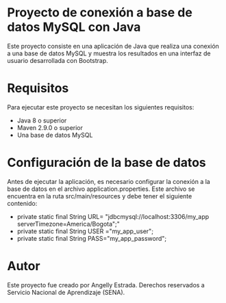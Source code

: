 # Proyecto de conexión a base de datos MySQL con Java

Este proyecto consiste en una aplicación de Java que realiza una conexión a una base de datos MySQL y muestra los resultados en una interfaz de usuario desarrollada con Bootstrap.

# Requisitos

Para ejecutar este proyecto se necesitan los siguientes requisitos:

- Java 8 o superior
- Maven 2.9.0 o superior
- Una base de datos MySQL

# Configuración de la base de datos

Antes de ejecutar la aplicación, es necesario configurar la conexión a la base de datos en el archivo application.properties. Este archivo se encuentra en la ruta src/main/resources y debe tener el siguiente contenido:

-  private static final String URL= "jdbcmysql://localhost:3306/my_app serverTimezone=America/Bogota";"
- private static final String USER ="my_app_user";
- private static final String PASS="my_app_password";

# Autor

Este proyecto fue creado por Angelly Estrada.
Derechos reservados a Servicio Nacional de Aprendizaje (SENA).


